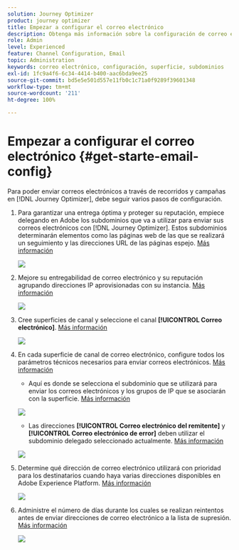 ```yaml
---
solution: Journey Optimizer
product: journey optimizer
title: Empezar a configurar el correo electrónico
description: Obtenga más información sobre la configuración de correo electrónico en [!DNL Journey Optimizer]
role: Admin
level: Experienced
feature: Channel Configuration, Email
topic: Administration
keywords: correo electrónico, configuración, superficie, subdominios
exl-id: 1fc9a4f6-6c34-4414-b400-aac6bda9ee25
source-git-commit: bd5e5e501d557e11fb0c1c71a0f9289f39601348
workflow-type: tm+mt
source-wordcount: '211'
ht-degree: 100%

---
```


# Empezar a configurar el correo electrónico {#get-starte-email-config}

Para poder enviar correos electrónicos a través de recorridos y campañas en [!DNL Journey Optimizer], debe seguir varios pasos de configuración.

1. Para garantizar una entrega óptima y proteger su reputación, empiece delegando en Adobe los subdominios que va a utilizar para enviar sus correos electrónicos con [!DNL Journey Optimizer]. Estos subdominios determinarán elementos como las páginas web de las que se realizará un seguimiento y las direcciones URL de las páginas espejo. [Más información](../configuration/about-subdomain-delegation.md)

   ![](../configuration/assets/subdomain-list.png)

1. Mejore su entregabilidad de correo electrónico y su reputación agrupando direcciones IP aprovisionadas con su instancia. [Más información](../configuration/ip-pools.md)

   ![](../configuration/assets/ip-pool-create.png)

1. Cree superficies de canal y seleccione el canal **[!UICONTROL Correo electrónico]**. [Más información](../configuration/channel-surfaces.md)


   ![](../configuration/assets/preset-general.png)

1. En cada superficie de canal de correo electrónico, configure todos los parámetros técnicos necesarios para enviar correos electrónicos. [Más información](email-settings.md)

   * Aquí es donde se selecciona el subdominio que se utilizará para enviar los correos electrónicos y los grupos de IP que se asociarán con la superficie. [Más información](email-settings.md#subdomains-and-ip-pools)

   ![](assets/surface-subdomain-ip-pool.png)

   * Las direcciones **[!UICONTROL Correo electrónico del remitente]** y **[!UICONTROL Correo electrónico de error]** deben utilizar el subdominio delegado seleccionado actualmente. [Más información](email-settings.md#email-header)

   ![](assets/preset-header.png)

1. Determine qué dirección de correo electrónico utilizará con prioridad para los destinatarios cuando haya varias direcciones disponibles en Adobe Experience Platform. [Más información](../configuration/primary-email-addresses.md)

   ![](../configuration/assets/primary-address-execution-fields.png)

1. Administre el número de días durante los cuales se realizan reintentos antes de enviar direcciones de correo electrónico a la lista de supresión. [Más información](../configuration/manage-suppression-list.md)

   ![](../configuration/assets/suppression-list-edit-retries.png)

